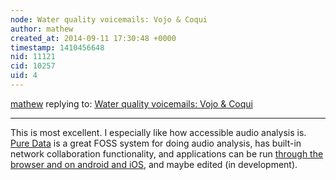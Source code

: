 ```yaml
---
node: Water quality voicemails: Vojo & Coqui
author: mathew
created_at: 2014-09-11 17:30:48 +0000
timestamp: 1410456648
nid: 11121
cid: 10257
uid: 4
---
```




[mathew](../profile/mathew) replying to: [Water quality voicemails: Vojo & Coqui](../notes/donblair/09-10-2014/water-quality-coqui-voicemails)

----
This is most excellent.  I especially like how accessible audio analysis is.  [Pure Data](http://puredata.info/) is a great FOSS system for doing audio analysis, has built-in network collaboration functionality, and applications can be run [through the browser and on android and iOS](http://puredata.info/downloads/by-category/distribution), and maybe edited (in development).